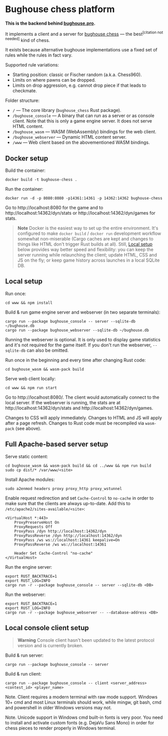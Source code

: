 # Bughouse chess platform

**This is the backend behind [bughouse.pro](https://bughouse.pro).**

It implements a client and a server for
[bughouse chess](https://en.wikipedia.org/wiki/Bughouse_chess) — the
best<sup>[citation not needed]</sup> kind of chess.

It exists because alternative bughouse implementations use a fixed set of rules
while the rules in fact vary.

Supported rule variations:

- Starting position: classic or Fischer random (a.k.a. Chess960).
- Limits on where pawns can be dropped.
- Limits on drop aggression, e.g. cannot drop piece if that leads to checkmate.

Folder structure:

- `/` — The core library (`bughouse_chess` Rust package).
- `/bughouse_console` — A binary that can run as a server or as console client.
  Note that this is only a game engine server. It does not serve HTML content.
- `/bughouse_wasm` — WASM (WebAssembly) bindings for the web client.
- `/bughouse_webserver` — Dynamic HTML content server.
- `/www` — Web client based on the abovementioned WASM bindings.


## Docker setup

Build the container:

```
docker build -t bughouse-chess .
```

Run the container:

```
docker run -d -p 8080:8080 -p14361:14361 -p 14362:14362 bughouse-chess
```

Go to http://localhost:8080 for the game and to http://localhost:14362/dyn/stats
or http://localhost:14362/dyn/games for stats.

> **Note** Docker is the easiest way to set up the entire environment. It's
> configured to make `docker build` / `docker run` development workflow somewhat
> non-miserable (Cargo caches are kept and changes to things like HTML don't
> trigger Rust builds at all). Still, [Local setup](#local-setup) below provides
> way better speed and flexibility: you can keep the server running while
> relaunching the client; update HTML, CSS and JS on the fly; or keep game
> history across launches in a local SQLite DB.


## Local setup

Run once:

```
cd www && npm install
```

Build & run game engine server and webserver (in two separate terminals):

```
cargo run --package bughouse_console -- server --sqlite-db ~/bughouse.db
cargo run --package bughouse_webserver --sqlite-db ~/bughouse.db
```

Running the webserver is optional. It is only used to display game statistics
and it's not required for the game itself. If you don't run the webserver,
`--sqlite-db` can also be omitted.

Run once in the beginning and every time after changing Rust code:

```
cd bughouse_wasm && wasm-pack build
```

Serve web client locally:

```
cd www && npm run start
```

Go to http://localhost:8080/. The client would automatically connect to the
local server. If the webserver is running, the stats are at
http://localhost:14362/dyn/stats and http://localhost:14362/dyn/games.

Changes to CSS will apply immediately. Changes to HTML and JS will
apply after a page refresh. Changes to Rust code must be recompiled via
`wasm-pack` (see above).


## Full Apache-based server setup

Serve static content:

```
cd bughouse_wasm && wasm-pack build && cd ../www && npm run build
sudo cp dist/* /var/www/<site>
```

Install Apache modules:

```
sudo a2enmod headers proxy proxy_http proxy_wstunnel
```

Enable request redirection and set `Cache-Control` to `no-cache` in order to
make sure that the clients are always up-to-date. Add this to
`/etc/apache2/sites-available/<site>`:

```
<VirtualHost *:443>
    ProxyPreserveHost On
    ProxyRequests Off
    ProxyPass /dyn http://localhost:14362/dyn
    ProxyPassReverse /dyn http://localhost:14362/dyn
    ProxyPass /ws ws://localhost:14361 keepalive=On
    ProxyPassReverse /ws ws://localhost:14361

    Header Set Cache-Control "no-cache"
</VirtualHost>
```

Run the engine server:

```
export RUST_BACKTRACE=1
export RUST_LOG=INFO
cargo run -r --package bughouse_console -- server --sqlite-db <DB>
```

Run the webserver:

```
export RUST_BACKTRACE=1
export RUST_LOG=INFO
cargo run -r --package bughouse_webserver -- --database-address <DB>
```


## Local console client setup

> **Warning**
> Console client hasn't been updated to the latest protocol version and is
> currently broken.

Build & run server:

```
cargo run --package bughouse_console -- server
```

Build & run client:

```
cargo run --package bughouse_console -- client <server_address> <contest_id> <player_name>
```

Note. Client requires a modern terminal with raw mode support.
Windows 10+ cmd and most Linux terminals should work, while mingw, git bash,
cmd and powershell in older Windows versions may not.

Note. Unicode support in Windows cmd built-in fonts is very poor. You need to
install and activate custom fonts (e.g. DejaVu Sans Mono) in order for chess
pieces to render properly in Windows terminal.
